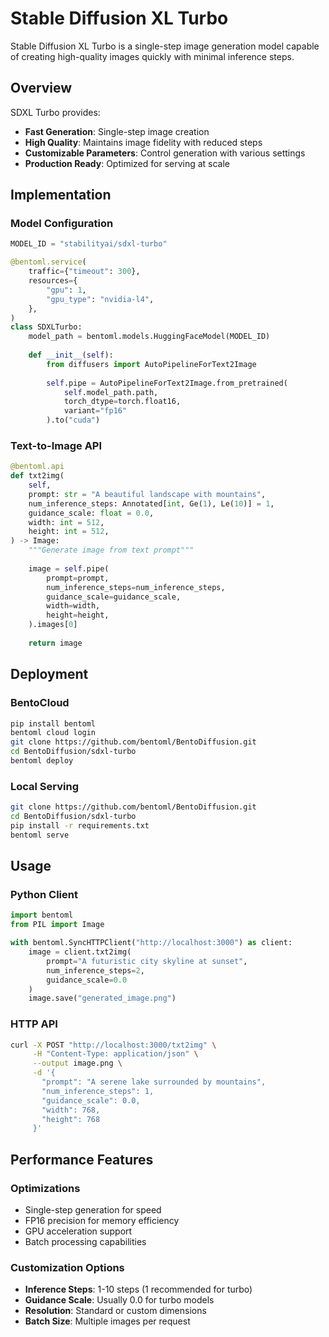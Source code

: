 # Stable Diffusion XL Turbo

Stable Diffusion XL Turbo is a single-step image generation model capable of creating high-quality images quickly with minimal inference steps.

## Overview

SDXL Turbo provides:
- **Fast Generation**: Single-step image creation
- **High Quality**: Maintains image fidelity with reduced steps
- **Customizable Parameters**: Control generation with various settings
- **Production Ready**: Optimized for serving at scale

## Implementation

### Model Configuration
```python
MODEL_ID = "stabilityai/sdxl-turbo"

@bentoml.service(
    traffic={"timeout": 300},
    resources={
        "gpu": 1,
        "gpu_type": "nvidia-l4",
    },
)
class SDXLTurbo:
    model_path = bentoml.models.HuggingFaceModel(MODEL_ID)
    
    def __init__(self):
        from diffusers import AutoPipelineForText2Image
        
        self.pipe = AutoPipelineForText2Image.from_pretrained(
            self.model_path.path,
            torch_dtype=torch.float16,
            variant="fp16"
        ).to("cuda")
```

### Text-to-Image API
```python
@bentoml.api
def txt2img(
    self,
    prompt: str = "A beautiful landscape with mountains",
    num_inference_steps: Annotated[int, Ge(1), Le(10)] = 1,
    guidance_scale: float = 0.0,
    width: int = 512,
    height: int = 512,
) -> Image:
    """Generate image from text prompt"""
    
    image = self.pipe(
        prompt=prompt,
        num_inference_steps=num_inference_steps,
        guidance_scale=guidance_scale,
        width=width,
        height=height,
    ).images[0]
    
    return image
```

## Deployment

### BentoCloud
```bash
pip install bentoml
bentoml cloud login
git clone https://github.com/bentoml/BentoDiffusion.git
cd BentoDiffusion/sdxl-turbo
bentoml deploy
```

### Local Serving
```bash
git clone https://github.com/bentoml/BentoDiffusion.git
cd BentoDiffusion/sdxl-turbo
pip install -r requirements.txt
bentoml serve
```

## Usage

### Python Client
```python
import bentoml
from PIL import Image

with bentoml.SyncHTTPClient("http://localhost:3000") as client:
    image = client.txt2img(
        prompt="A futuristic city skyline at sunset",
        num_inference_steps=2,
        guidance_scale=0.0
    )
    image.save("generated_image.png")
```

### HTTP API
```bash
curl -X POST "http://localhost:3000/txt2img" \
     -H "Content-Type: application/json" \
     --output image.png \
     -d '{
       "prompt": "A serene lake surrounded by mountains",
       "num_inference_steps": 1,
       "guidance_scale": 0.0,
       "width": 768,
       "height": 768
     }'
```

## Performance Features

### Optimizations
- Single-step generation for speed
- FP16 precision for memory efficiency
- GPU acceleration support
- Batch processing capabilities

### Customization Options
- **Inference Steps**: 1-10 steps (1 recommended for turbo)
- **Guidance Scale**: Usually 0.0 for turbo models
- **Resolution**: Standard or custom dimensions
- **Batch Size**: Multiple images per request